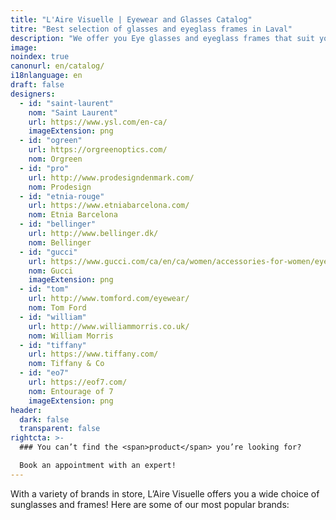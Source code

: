 ```yaml
---
title: "L'Aire Visuelle | Eyewear and Glasses Catalog"
titre: "Best selection of glasses and eyeglass frames in Laval"
description: "We offer you Eye glasses and eyeglass frames that suit your health and fashion needs. We also offer high quality contact lenses."
image: 
noindex: true
canonurl: en/catalog/
i18nlanguage: en
draft: false
designers:
  - id: "saint-laurent"
    nom: "Saint Laurent"
    url: https://www.ysl.com/en-ca/
    imageExtension: png
  - id: "ogreen"
    url: https://orgreenoptics.com/
    nom: Orgreen
  - id: "pro"
    url: http://www.prodesigndenmark.com/
    nom: Prodesign
  - id: "etnia-rouge"
    url: https://www.etniabarcelona.com/
    nom: Etnia Barcelona
  - id: "bellinger"
    url: http://www.bellinger.dk/
    nom: Bellinger
  - id: "gucci"
    url: https://www.gucci.com/ca/en/ca/women/accessories-for-women/eyewear-for-women-c-women-accessories-sunglasses
    nom: Gucci
    imageExtension: png
  - id: "tom"
    url: http://www.tomford.com/eyewear/
    nom: Tom Ford
  - id: "william"
    url: http://www.williammorris.co.uk/
    nom: William Morris
  - id: "tiffany"
    url: https://www.tiffany.com/
    nom: Tiffany & Co
  - id: "eo7"
    url: https://eof7.com/
    nom: Entourage of 7
    imageExtension: png
header:
  dark: false
  transparent: false
rightcta: >-
  ### You can’t find the <span>product</span> you’re looking for?

  Book an appointment with an expert!
---
```


With a variety of brands in store, L’Aire Visuelle offers you a wide choice of sunglasses and frames! Here are some of our most popular brands:
